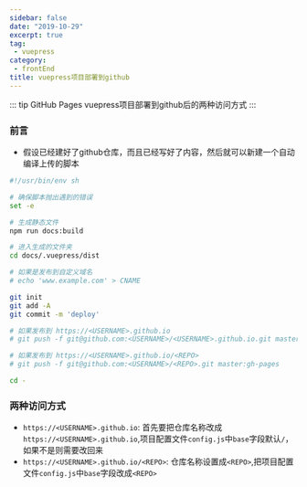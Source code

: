 ```yaml
---
sidebar: false
date: "2019-10-29"
excerpt: true
tag: 
 - vuepress
category: 
 - frontEnd
title: vuepress项目部署到github
---
```


::: tip GitHub Pages
vuepress项目部署到github后的两种访问方式
:::
 <!-- more -->
### 前言
- 假设已经建好了github仓库，而且已经写好了内容，然后就可以新建一个自动编译上传的脚本
```sh
#!/usr/bin/env sh

# 确保脚本抛出遇到的错误
set -e

# 生成静态文件
npm run docs:build

# 进入生成的文件夹
cd docs/.vuepress/dist

# 如果是发布到自定义域名
# echo 'www.example.com' > CNAME

git init
git add -A
git commit -m 'deploy'

# 如果发布到 https://<USERNAME>.github.io
# git push -f git@github.com:<USERNAME>/<USERNAME>.github.io.git master

# 如果发布到 https://<USERNAME>.github.io/<REPO>
# git push -f git@github.com:<USERNAME>/<REPO>.git master:gh-pages

cd -
```

### 两种访问方式
-  `https://<USERNAME>.github.io`:
首先要把仓库名称改成`https://<USERNAME>.github.io`,项目配置文件`config.js`中`base`字段默认`/`，如果不是则需要改回来
- `https://<USERNAME>.github.io/<REPO>`:
仓库名称设置成`<REPO>`,把项目配置文件`config.js`中`base`字段改成`<REPO>`
